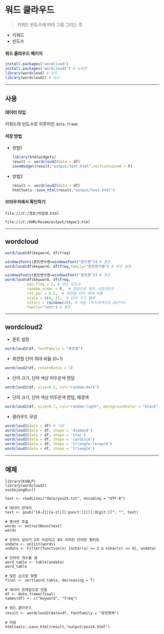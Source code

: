 # 워드 클라우드

> 키워드 빈도수에 따라 그림 그리는 것
>

* 키워드
* 빈도수

#### 워드 클라우드 패키지

```R
install.packages("wordcloud") 
install.packages("wordcloud2") # 뉴버전
library(wordcloud) # 로드
library(wordcloud2) # 로드
```



---



## 사용

#### 데이터 타입

키워드와 빈도수로 이루어진 `data.frame`

#### 저장 방법

* 방법1

  ```R
  library(htmlwidgets)
  result <- wordcloud2(data = df)
  saveWidget(result,"output/test.html",selfcontained = F)
  ```

* 방법2

  ```R
  result <- wordcloud2(data = df)
  htmltools::save_html(result,"output/test.html")
  ```

#### 브라우저에서 확인하기

`file:///C:/경로/파일명.html`

`file:///C:/KHR/Rexam/output/tmpwc3.html`



---



## wordcloud

```R
wordcloud(df$keyword, df$freq)
```

```R
windowsFonts(폰트변수명=windowsFont("폰트명")) # 폰트
wordcloud(df$keyword, df$freq,family="폰트변수명") # 폰트 설정
```

```R
windowsFonts(폰트변수명=windowsFont("폰트명")) # 폰트
wordcloud(df$keyword, df$freq, 
          min.freq = 2, # 최소 빈도수
          random.order = F,  # 랜덤으로 위치 시킬것인지
          rot.per = 0.5,  # 회전할 단어 최대 비율
          scale = c(4, 1),  # 단어 크기 범위
          colors = rainbow(20), # 색상 (무지개색으로 20가지)
          family="lett") # 폰트
```



---



## wordcloud2

* 폰트 설정

```R
wordcloud2(df, fontFamily = "폰트명")
```

* 회전할 단어 최대 비율 (0~1)

```R
wordcloud2(df, rotateRatio = 1)
```

*  단어 크기, 단어 색상 어두운색 랜덤

```R
wordcloud2(df, size=0.5, col="random-dark")
```

* 단어 크기, 단어 색상 어두운색 랜덤, 배경색

```R
wordcloud2(df, size=0.7, col="random-light", backgroundColor = "black")
```

* 클라우드 모양

```R
wordcloud2(data = df) # 기본
wordcloud2(data = df, shape = 'diamond')
wordcloud2(data = df, shape = 'star')
wordcloud2(data = df, shape = 'cardioid')
wordcloud2(data = df, shape = 'triangle-forward')
wordcloud2(data = df, shape = 'triangle')
```



---



## 예제

```
library(KoNLP)
library(wordcloud2)
useSejongDic()

text <- readLines("data/yes24.txt", encoding = "UTF-8")

# 데이터 전처리
text <- gsub("[A-Z]|[a-z]|[[:punct:]]|[[:digit:]]", "", text)

# 명사만 추출
words <- extractNoun(text)
words

# 단어의 길이가 2자 이상이고 4자 이하인 단어만 필터링
undata <- unlist(words)
undata <- Filter(function(x) {nchar(x) >= 2 & nchar(x) <= 4}, undata)

# 단어의 개수를 셈
word_table <- table(undata)
word_table

# 많은 순으로 정렬
final <- sort(word_table, decreasing = T)

# 데이터 프레임으로 만듬
df <- data.frame(final)
names(df) <- c("keyword", "freq")

# 워드 클라우드
result <- wordcloud2(data=df, fontFamily = "휴먼옛체")

# 저장
htmltools::save_html(result,"output/yes24.html")
```

